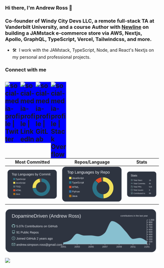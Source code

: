 ### Hi there, I'm Andrew Ross 👋

### Co-founder of Windy City Devs LLC, a remote full-stack TA at Vanderbilt University, and a course Author with [Newline](https://www.newline.co/) on building a JAMstack e-commerce store via AWS, Nextjs, Apollo, GraphQL, TypeScript, Vercel, Tailwindcss, and more.

- 🛠 &nbsp;I work with the JAMstack, TypeScript, Node, and React's Nextjs on my personal and professional projects.

### Connect with me

[<img align="left" alt="social-media-profile | Twitter" width="50px" src="https://cdn.jsdelivr.net/npm/simple-icons@v3/icons/twitter.svg" target="_blank" style="background-color:blue;max-width: 100%;" />](https://twitter.com/Dopamine_Driven)
[<img align="left" alt="social-media-profile | LinkedIn" width="50px" style="max-width:100%;background-color:blue;" src="https://cdn.jsdelivr.net/npm/simple-icons@v3/icons/linkedin.svg" target="_blank" />](https://www.linkedin.com/in/asross)
[<img align="left" alt="social-media-profile | GitLab" width="50px" src="https://cdn.jsdelivr.net/npm/simple-icons@v3/icons/gitlab.svg" target="_blank" style="max-width:100%;background-color:blue;" />](https://gitlab.com/DopamineDriven)
[<img align="left" alt="social-media-profile | Stack Overflow" width="50px" style="max-width:100%;background-color:blue;" src="https://cdn.jsdelivr.net/npm/simple-icons@v3/icons/stackoverflow.svg" target="_blank" />](https://stackoverflow.com/users/13243520/andrew-ross)
---------


| Most Committed        | Repos/Language           | Stats  |
| :-------------: |:-------------:| :-----:|
| ![](https://raw.githubusercontent.com/DopamineDriven/DopamineDriven/main/profile-summary-card-output/nord_dark/2-most-commit-language.svg)      | ![](https://raw.githubusercontent.com/DopamineDriven/DopamineDriven/main/profile-summary-card-output/nord_dark/1-repos-per-language.svg) | ![](https://raw.githubusercontent.com/DopamineDriven/DopamineDriven/main/profile-summary-card-output/nord_dark/3-stats.svg) |

![](https://raw.githubusercontent.com/DopamineDriven/DopamineDriven/main/profile-summary-card-output/nord_dark/0-profile-details.svg)

![](https://github-readme-stats.vercel.app/api?username=dopaminedriven&show_icons=true&hide_border=true)
